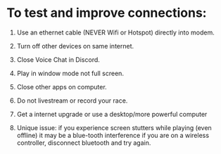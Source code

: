 # To test and improve connections:
1. Use an ethernet cable (NEVER Wifi or Hotspot) directly into modem.
2. Turn off other devices on same internet.
3. Close Voice Chat in Discord.
4. Play in window mode not full screen.
5. Close other apps on computer.
6. Do not livestream or record your race.
7. Get a internet upgrade or use a desktop/more powerful computer

8. Unique issue: if you experience screen stutters while playing (even offline) it may be a blue-tooth interference if you are on a wireless controller, disconnect bluetooth and try again.